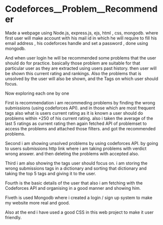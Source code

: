 # Codeforces__Problem__Recommender
Made a webpage using Node.js, express.js, ejs, html , css, mongodb. where first user will make account with his mail id in which he will require to fill his email address , his codeforces handle and set a password , done using mongodb.

And when user login he will be recommended some problems that the user should do for practice. basically those problem are suitable for that particular user as they are extracted using users past history. then user will be shown this current rating and rankings. Also the problems that is unsolved by the user will also be shown,    and the Tags on which user should focus.

Now exploring each one by one

First is recommendation i am recommeding problems by finding the wrong submissions (using codeforces API). and in those which are most frequent tags also what is users current rating as it is known a user should do problems within +250 of his current rating. also i taken the average of the last 5 ratings as current rating   then again fetched API of problemset to access the problems and attached those filters. and got the recommended problems.

Second i am showing unsolved problems by using codeforces API. by going to users submissions http link where i am taking problems with verdict wrong answer. and then deleting the problems with accepted also. 

Third i am also showing the tags user should focus on. i am storing the wrong submissions tags in a dictionary and sorting that dictionary and taking the top 5 tags and giving it to the user.

Fourth is the basic details of the user that also i am fetching with the Codeforces API and organising in a good manner and showing him. 

Fiveth is used Mongodb where i created a login / sign up system to make my website more real and good. 

Also at the end i have used a good CSS in this web project to make it user friendly. 
